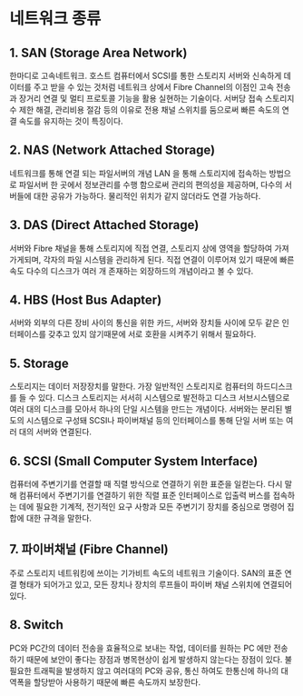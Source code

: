 # 네트워크 종류
## 1. SAN (Storage Area Network)
한마디로 고속네트워크. 호스트 컴퓨터에서 SCSI를 통한 스토리지 서버와 신속하게 데이터를 주고 받을 수 있는 것처럼 네트워크 상에서 Fibre Channel의 이점인 고속 전송과 장거리 연결 및 멀티 프로토콜 기능을 활용 실현하는 기술이다. 서버당 접속 스토리지 수 제한 해결, 관리비용 절감 등의 이유로 전용 채널 스위치를 둠으로써 빠른 속도의 연결 속도를 유지하는 것이 특징이다.

## 2. NAS (Network Attached Storage)
네트워크를 통해 연결 되는 파일서버의 개념 LAN 을 통해 스토리지에 접속하는 방법으로 파일서버 한 곳에서 정보관리를 수행 함으로써 관리의 편의성을 제공하며, 다수의 서버들에 대한 공유가 가능하다. 물리적인 위치가 같지 않더라도 연결 가능하다.

## 3. DAS (Direct Attached Storage)
서버와 Fibre 채널을 통해 스토리지에 직접 연결, 스토리지 상에 영역을 할당하여 가져가게되며, 각자의 파일 시스템을 관리하게 된다. 직접 연결이 이루어져 있기 때문에 빠른 속도 다수의 디스크가 여러 개 존재하는 외장하드의 개념이라고 볼 수 있다.

## 4. HBS (Host Bus Adapter)
서버와 외부의 다른 장비 사이의 통신을 위한 카드, 서버와 장치들 사이에 모두 같은 인터페이스를 갖추고 있지 않기때문에 서로 호환을 시켜주기 위해서 필요하다.

## 5. Storage
스토리지는 데이터 저장장치를 말한다. 가장 일반적인 스토리지로 컴퓨터의 하드디스크를 들 수 있다. 디스크 스토리지는 서서히 시스템으로 발전하고 디스크 서브시스템으로 여러 대의 디스크를 모아서 하나의 단일 시스템을 만드는 개념이다. 서버와는 분리된 별도의 시스템으로 구성돼 SCSI나 파이버채널 등의 인터페이스를 통해 단일 서버 또는 여러 대의 서버와 연결된다.

## 6. SCSI (Small Computer System Interface)
컴퓨터에 주변기기를 연결할 때 직렬 방식으로 연결하기 위한 표준을 일컫는다. 다시 말해 컴퓨터에서 주변기기를 연결하기 위한 직렬 표준 인터페이스로 입출력 버스를 접속하는 데에 필요한 기계적, 전기적인 요구 사항과 모든 주변기기 장치를 중심으로 명령어 집합에 대한 규격을 말한다. 

## 7. 파이버채널 (Fibre Channel)
주로 스토리지 네트워킹에 쓰이는 기가비트 속도의 네트워크 기술이다. SAN의 표준 연결 형태가 되어가고 있고, 모든 장치나 장치의 루프들이 파이버 채널 스위치에 연결되어 있다.

## 8. Switch
PC와 PC간의 데이터 전송을 효율적으로 보내는 작업, 데이터를 원하는 PC 에만 전송하기 때문에 보안이 좋다는 장점과 병목현상이 쉽게 발생하지 않는다는 장점이 있다. 불필요한 트래픽을 발생하지 않고 여러대의 PC와 공유, 통신 하여도 한통신에 하나의 대역폭을 할당받아 사용하기 때문에 빠른 속도까지 보장한다.
